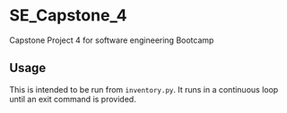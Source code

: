 # SE_Capstone_4
Capstone Project 4 for software engineering Bootcamp

## Usage
This is intended to be run from `inventory.py`. It runs in a continuous loop until an exit command is provided.

